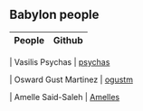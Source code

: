 ## Babylon people

| People        | Github        |
| ------------- |:-------------:| 

| Vasilis Psychas | [psychas](https://github.com/psychas/)
 
| Osward Gust Martinez | [ogustm](https://github.com/ogustm/)

| Amelle Said-Saleh | [Amelles](https://github.com/Amelles/)

